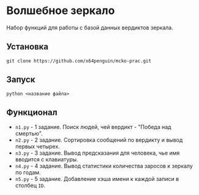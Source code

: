 # Волшебное зеркало
Набор функций для работы с базой данных вердиктов зеркала.

## Установка
`git clone https://github.com/x64penguin/mcko-prac.git`

## Запуск
`python <название файла>`

## Функционал
- `n1.py` - 1 задание. Поиск людей, чей вердикт - "Победа над смертью".
- `n2.py` - 2 задание. Сортировка сообщений по вердикту и вывод первых четырех.
- `n3.py` - 3 задание. Вывод предсказания для человека, чье имя вводится с клавиатуры.
- `n4.py` - 4 задание. Вывод статистики количества заросов к зеркалу по годам.
- `n5.py` - 5 задание. Добавление хэша имени к каждой записи в столбец `ID`.